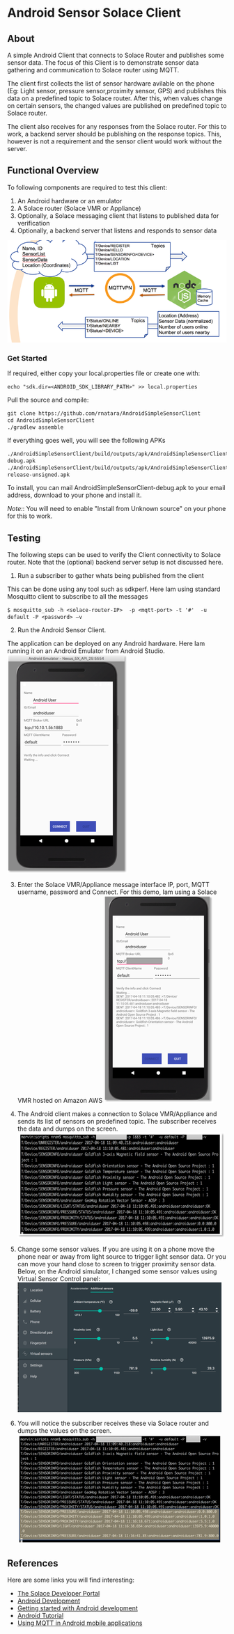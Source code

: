 # Android Sensor Solace Client

## About
A simple Android Client that connects to Solace Router and publishes some sensor data. The focus of 
this Client is to demonstrate sensor data gathering and communication to Solace router using MQTT.

The client first collects the list of sensor hardware avilable on the phone (Eg: Light sensor, 
pressure sensor,proximity sensor, GPS) and publishes this data on a predefined topic to Solace 
router. After this, when values change on certain sensors, the changed values are published 
on predefined topic to Solace router. 

The client also receives for any responses from the Solace router. For this to work, a backend
server should be publishing on the response topics. This, however is not a requirement and
the sensor client would work without the server.


## Functional Overview
To following components are required to test this client:

1. An Android hardware or an emulator
1. A Solace router (Solace VMR or Appliance)
1. Optionally, a Solace messaging client that listens to published data for verification 
1. Optionally, a backend server that listens and responds to sensor data

![](.README_images/81e8d82a.png)


### **Get Started**

If required, either copy your local.properties file or create one with:
```
echo "sdk.dir=<ANDROID_SDK_LIBRARY_PATH>" >> local.properties
```

Pull the source and compile:
```
git clone https://github.com/rnatara/AndroidSimpleSensorClient
cd AndroidSimpleSensorClient
./gradlew assemble
```

If everything goes well, you will see the following APKs
```
./AndroidSimpleSensorClient/build/outputs/apk/AndroidSimpleSensorClient-debug.apk
./AndroidSimpleSensorClient/build/outputs/apk/AndroidSimpleSensorClient-release-unsigned.apk
```
To install, you can mail AndroidSimpleSensorClient-debug.apk to your email address, 
download to your phone and install it. 

*Note:*: You will need to enable "Install from Unknown source" on your phone for this to work.

## Testing
The following steps can be used to verify the Client connectivity to Solace router. Note that
the (optional) backend server setup is not discussed here.

1. Run a subscriber to gather whats being published from the client

This can be done using any tool such as sdkperf. Here Iam using standard Mosquitto client to 
subscribe to all the messages 

```
$ mosquitto_sub -h <solace-router-IP>  -p <mqtt-port> -t '#'  -u default -P <password> –v
```

2. Run the Android Sensor Client.

The application can be deployed on any Android hardware. Here Iam running it on an Android
Emulator from Android Studio.
![](.README_images/96962c43.png)


3.	Enter the Solace VMR/Appliance message interface IP, port, MQTT username, 
password and Connect.  For this demo, Iam using a Solace VMR hosted on Amazon AWS
![](.README_images/589a5d73.png)


4.	The Android client makes a connection to Solace VMR/Appliance and sends its list of 
sensors on predefined topic. The subscriber receives the data and dumps on the screen.
![](.README_images/abf13348.png)

5.	Change some sensor values. If you are using it on a phone move the phone near or away 
from light source to trigger light sensor data. Or you can move your hand close to screen 
to trigger proximity sensor data. Below, on the Android simulator, I changed some sensor 
values using Virtual Sensor Control panel:
![](.README_images/9662e599.png)


6.	You will notice the subscriber receives these via Solace router and dumps the values 
on the screen.
![](.README_images/4c56e933.png)


## References
Here are some links you will find interesting:
* [The Solace Developer Portal](http://dev.solace.com/)
* [Android Development](https://developer.android.com/training/index.html)
* [Getting started with Android development](http://www.vogella.com/tutorials/Android/article.html)
* [Android Tutorial](https://www.tutorialspoint.com/android/)
* [Using MQTT in Android mobile applications](http://dalelane.co.uk/blog/?p=1599) 